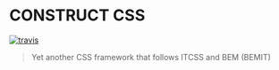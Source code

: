 # CONSTRUCT CSS

[![travis](http://img.shields.io/travis/makotot/construct.svg?style=flat-square)](https://travis-ci.org/makotot/construct)

> Yet another CSS framework that follows ITCSS and BEM (BEMIT)


